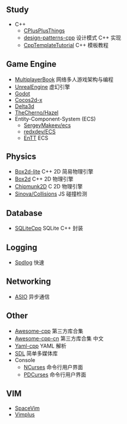 
Study
-----
- C++
  - [CPlusPlusThings](https://github.com/Light-City/CPlusPlusThings)
  - [design-patterns-cpp](https://github.com/JakubVojvoda/design-patterns-cpp) 设计模式 C++ 实现
  - [CppTemplateTutorial](https://github.com/wuye9036/CppTemplateTutorial) C++ 模板教程

Game Engine
-----------
- [MultiplayerBook](https://github.com/MultiplayerBook/MultiplayerBook) 网络多人游戏架构与编程
- [UnrealEngine](https://github.com/EpicGames/UnrealEngine) 虚幻引擎
- [Godot](https://github.com/godotengine/godot)
- [Cocos2d-x](https://github.com/cocos2d/cocos2d-x)
- [Delta3d](https://github.com/delta3d/delta3d)
- [TheCherno/Hazel](https://github.com/TheCherno/Hazel)
- Entity-Component-System (ECS)
  - [SergeyMakeev/ecs](https://github.com/SergeyMakeev/ecs)
  - [redxdev/ECS](https://github.com/redxdev/ECS)
  - [EnTT](https://github.com/skypjack/entt) ECS

Physics
-------
- [Box2d-lite](https://github.com/erincatto/box2d-lite) C++ 2D 简易物理引擎
- [Box2d](https://github.com/erincatto/box2d) C++ 2D 物理引擎
- [Chipmunk2D](https://github.com/slembcke/Chipmunk2D) C 2D 物理引擎
- [Sinova/Collisions](https://github.com/Sinova/Collisions) JS 碰撞检测

Database
--------
- [SQLiteCpp](https://github.com/SRombauts/SQLiteCpp) SQLite C++ 封装

Logging
-------
- [Spdlog](https://github.com/gabime/spdlog) 快速

Networking
----------
- [ASIO](https://github.com/chriskohlhoff/asio) 异步通信

Other
-----
- [Awesome-cpp](https://github.com/fffaraz/awesome-cpp) 第三方库合集
- [Awesome-cpp-cn](https://github.com/jobbole/awesome-cpp-cn) 第三方库合集 中文
- [Yaml-cpp](https://github.com/jbeder/yaml-cpp) YAML 解析
- [SDL](https://github.com/libsdl-org/SDL) 简单多媒体库
- Console
  - [NCurses](https://github.com/mirror/ncurses) 命令行用户界面
  - [PDCurses](https://github.com/wmcbrine/PDCurses) 命令行用户界面

VIM
---
- [SpaceVim](https://github.com/SpaceVim/SpaceVim)
- [Vimplus](https://github.com/chxuan/vimplus)
